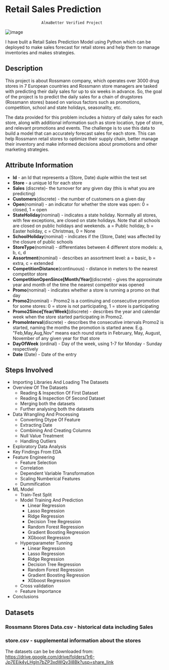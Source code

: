 # Retail Sales Prediction
        			AlmaBetter Verified Project

![image](https://user-images.githubusercontent.com/104791753/218263746-d28795ba-9a5f-4723-a886-a1bd3cc09c96.png)

I have bulit a Retail Sales Prediction Model using Python which can be deployed to make sales forecast for retail stores and help them to manage inventories and makes strategies.



## Description

This project is about Rossmann company, which operates over 3000 drug stores in 7 European countries and Rossmann store managers are tasked with predicting their daily sales for up to six weeks in advance. So, the goal of the project is to predict the daily sales for a chain of drugstores (Rossmann stores) based on various factors such as promotions, competition, school and state holidays, seasonality, etc.

The data provided for this problem includes a history of daily sales for each store, along with additional information such as store location, type of store, and relevant promotions and events. The challenge is to use this data to build a model that can accurately forecast sales for each store. This can help Rossmann retail stores to optimize their supply chain, better manage their inventory and make informed decisions about promotions and other marketing strategies.



## Attribute Information

*  **Id** - an Id that represents a (Store, Date) duple within the test set
*  **Store** - a unique Id for each store
*  **Sales** (discrete)- the turnover for any given day (this is what you are predicting)
*  **Customers**(discrete) - the number of customers on a given day
*  **Open**(nominal) - an indicator for whether the store was open: 0 = closed, 1 = open
*  **StateHoliday**(nominal) - indicates a state holiday. Normally all stores, with few exceptions, are closed on state holidays. Note that all schools are closed on public holidays and weekends. a = Public holiday, b = Easter holiday, c = Christmas, 0 = None
*  **SchoolHoliday**(nominal) - indicates if the (Store, Date) was affected by the closure of public schools
*  **StoreType**(nominal) - differentiates between 4 different store models: a, b, c, d
*  **Assortment**(nominal) - describes an assortment level: a = basic, b = extra, c = extended
*  **CompetitionDistance**(continuous) - distance in meters to the nearest competitor store
*  **CompetitionOpenSince[Month/Year]**(discrete) - gives the approximate year and month of the time the nearest competitor was opened
*  **Promo**(nominal) - indicates whether a store is running a promo on that day
*  **Promo2**(nominal) - Promo2 is a continuing and consecutive promotion for some stores: 0 = store is not participating, 1 = store is participating
*  **Promo2Since[Year/Week]**(discrete) - describes the year and calendar week when the store started participating in Promo2.
*  **PromoInterval**(discrete) - describes the consecutive intervals Promo2 is started, naming the months the promotion is started anew. E.g. "Feb,May,Aug,Nov" means each round starts in February, May, August, November of any given year for that store
*  **DayOfWeek** (ordinal) - Day of the week, using 1-7 for Monday - Sunday respectively
*  **Date** (Date) - Date of the entry



## Steps Involved

* Importing Libraries And Loading The Datasets
* Overview Of The Datasets 
    *   Reading & Inspection Of First Dataset
    *   Reading & Inspection Of Second Dataset
    *   Merging both the datasets
    *   Further analysing both the datasets
* Data Wrangling And Processing
    *   Converting Dtype Of Feature
    *   Extracting Date
    *   Combining And Creating Columns
    *   Null Value Treatment
    *   Handling Outliers
* Exploratory Data Analysis
* Key Findings From EDA
* Feature Engineering 
    *   Feature Selection
    *   Correlation
    *   Dependent Variable Transformation
    *   Scaling Numberical Features
    *   Dummification
* ML Model
    *   Train-Test Split
    *   Model Training And Prediction
  		* Linear Regression
  		* Lasso Regression
  		* Ridge Regression
  		* Decision Tree Regression
  		* Random Forest Regression
  		* Gradient Boosting Regression
  		* XGboost Regression
    *  Hyperparameter Tunning
  		* Linear Regression
 		* Lasso Regression
  		* Ridge Regression
  		* Decision Tree Regression
  		* Random Forest Regression
  		* Gradient Boosting Regression
  		* XGboost Regression
	*  Cross validation
	*  Feature Importance
*  Conclusions 



## Datasets

### Rossmann Stores Data.csv - historical data including Sales
### store.csv - supplemental information about the stores

The datasets can be be downloaded from: https://drive.google.com/drive/folders/1r6-Jp7EEik4yLHgIn7bZP3xdWQv3l8Bk?usp=share_link
